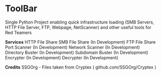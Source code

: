 # ToolBar
Single Python Project enabling quick infrastructure loading (SMB Servers, HTTP File Server, FTP, Webpage, NetScanner) and other useful tools for Red Teamers

**Services**
HTTP File Share
SMB File Share (In Development)
FTP File Share 
Port Scanner (In Development)
Network Scanner (In Development)
Directory Buster (In Development)
Subdomain Buster (In Development)
Encrypter (In Development)
Decrypter (In Development)

**Credits**
SSGOrg - Files taken from Cryptex ( github.com/SSGOrg/Cryptex )
